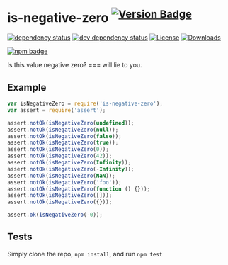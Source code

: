 # is-negative-zero <sup>[![Version Badge][2]][1]</sup>

[![dependency status][5]][6]
[![dev dependency status][7]][8]
[![License][license-image]][license-url]
[![Downloads][downloads-image]][downloads-url]

[![npm badge][11]][1]

Is this value negative zero? === will lie to you.

## Example

```js
var isNegativeZero = require('is-negative-zero');
var assert = require('assert');

assert.notOk(isNegativeZero(undefined));
assert.notOk(isNegativeZero(null));
assert.notOk(isNegativeZero(false));
assert.notOk(isNegativeZero(true));
assert.notOk(isNegativeZero(0));
assert.notOk(isNegativeZero(42));
assert.notOk(isNegativeZero(Infinity));
assert.notOk(isNegativeZero(-Infinity));
assert.notOk(isNegativeZero(NaN));
assert.notOk(isNegativeZero('foo'));
assert.notOk(isNegativeZero(function () {}));
assert.notOk(isNegativeZero([]));
assert.notOk(isNegativeZero({}));

assert.ok(isNegativeZero(-0));
```

## Tests
Simply clone the repo, `npm install`, and run `npm test`

[1]: https://npmjs.org/package/is-negative-zero
[2]: http://versionbadg.es/inspect-js/is-negative-zero.svg
[3]: https://travis-ci.org/inspect-js/is-negative-zero.svg
[4]: https://travis-ci.org/inspect-js/is-negative-zero
[5]: https://david-dm.org/inspect-js/is-negative-zero.svg
[6]: https://david-dm.org/inspect-js/is-negative-zero
[7]: https://david-dm.org/inspect-js/is-negative-zero/dev-status.svg
[8]: https://david-dm.org/inspect-js/is-negative-zero#info=devDependencies
[11]: https://nodei.co/npm/is-negative-zero.png?downloads=true&stars=true
[license-image]: http://img.shields.io/npm/l/is-negative-zero.svg
[license-url]: LICENSE
[downloads-image]: http://img.shields.io/npm/dm/is-negative-zero.svg
[downloads-url]: http://npm-stat.com/charts.html?package=is-negative-zero
